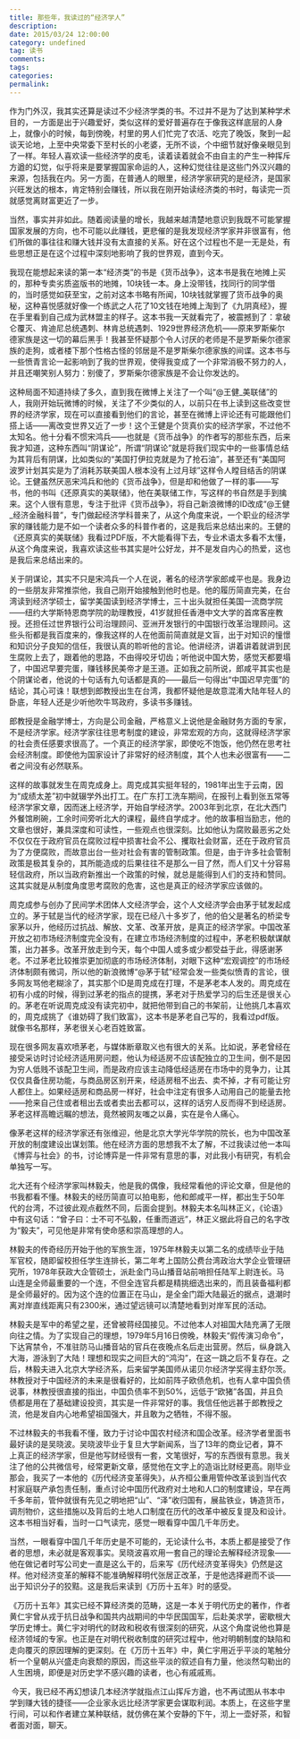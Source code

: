 ```yaml
---
title: 那些年，我读过的“经济学人”
description:
date: 2015/03/24 12:00:00
category: undefined
tag: 读书
comments:
tags:
categories:
permalink:
---
```



作为门外汉，我其实还算是读过不少经济学类的书。不过并不是为了达到某种学术目的，一方面是出于兴趣爱好，类似这样的爱好普遍存在于像我这样底层的人身上，就像小的时候，每到傍晚，村里的男人们忙完了农活、吃完了晚饭，聚到一起谈天论地，上至中央常委下至村长的小老婆，无所不谈，个中细节就好像亲眼见到了一样。年轻人喜欢读一些经济学的皮毛，读着读着就会不由自主的产生一种挥斥方遒的幻觉，似乎将来是要掌握国家命运的人，这种幻觉往往是这些门外汉兴趣的来源，包括我在内。另一方面，在普通人的眼里，经济学家研究的是经济，是国家兴旺发达的根本，肯定特别会赚钱，所以我在刚开始读经济类的书时，每读完一页就感觉离财富更近了一步。

<!--more-->

当然，事实并非如此。随着阅读量的增长，我越来越清楚地意识到我既不可能掌握国家发展的方向，也不可能以此赚钱，更悲催的是我发现经济学家并非很富有，他们所做的事往往和赚大钱并没有太直接的关系。好在这个过程也不是一无是处，有些思想正是在这个过程中深刻地影响了我的世界观，直到今天。

我现在能想起来读的第一本“经济类”的书是《货币战争》，这本书是我在地摊上买的，那种专卖劣质盗版书的地摊，10块钱一本。身上没带钱，找同行的同学借的，当时感觉如获至宝，之前对这本书略有所闻，10块钱就掌握了货币战争的奥秘，这种喜悦感就好像一个练武之人花了10文钱在地摊上淘到了《九阴真经》，握在手里看到自己成为武林盟主的样子。这本书我一天就看完了，被震撼到了：拿破仑覆灭、肯迪尼总统遇刺、林肯总统遇刺、1929世界经济危机——原来罗斯柴尔德家族是这一切的幕后黑手！我甚至怀疑那个令人讨厌的老师是不是罗斯柴尔德家族的走狗，或者楼下那个性格古怪的邻居是不是罗斯柴尔德家族的间谍。这本书与一些愤青言论一起影响到了我的世界观，使得我变成了一个非常消极不努力的人，并且还嘲笑别人努力：别傻了，罗斯柴尔德家族是不会让你发达的。

这种局面不知道持续了多久，直到我在微博上关注了一个叫“@王健_美联储”的人，我刚开始玩微博的时候，关注了不少类似的人，以前只在书上读到这些改变世界的经济学家，现在可以直接看到他们的言论，甚至在微博上评论还有可能跟他们搭上话——离改变世界又近了一步！这个王健是个货真价实的经济学家，不过他不太知名。他十分看不惯宋鸿兵——也就是《货币战争》的作者写的那些东西，后来我才知道，这种东西叫“阴谋论”，所谓“阴谋论”就是将我们现实中的一些事情总结为其背后有阴谋，比如类似的“美国打伊拉克就是为了抢石油”，甚至还有“美国阿波罗计划其实是为了消耗苏联美国人根本没有上过月球”这样令人瞠目结舌的阴谋论。王健虽然厌恶宋鸿兵和他的《货币战争》，但是却和他做了一样的事——写书，他的书叫《还原真实的美联储》，他在美联储工作，写这样的书自然是手到擒来。这个人很有意思，专注于批评《货币战争》，将自己新浪微博的ID改成“@王健_经济金融科普”，专门做起经济学科普来了，从这个角度来说，一个职业的经济学家的赚钱能力是不如一个读者众多的科普作者的，这是我后来总结出来的。王健的《还原真实的美联储》我看过PDF版，不大能看得下去，专业术语太多看不太懂，从这个角度来说，我喜欢读这些书其实是叶公好龙，并不是发自内心的热爱，这也是我后来总结出来的。

关于阴谋论，其实不只是宋鸿兵一个人在说，著名的经济学家郎咸平也是。我身边的一些朋友非常推崇他，我自己刚开始接触到他时也是。他的履历简直完美，在台湾读到经济学硕士，留学美国读到经济学博士，三十出头就担任美国一流商学院——纽约大学斯特恩商学院的助理教授，41岁就担任香港中文大学的首席客座教授。还担任过世界银行公司治理顾问、亚洲开发银行的中国银行改革治理顾问。这些头衔都是我百度来的，像我这样的人在他面前简直就是文盲，出于对知识的憧憬和知识分子良知的信任，我很认真的聆听他的言论。他讲经济，讲着讲着就讲到民生腐败上去了，跟着他的思路，不由得咬牙切齿；听他说中国大势，感觉天都要塌了，中国迟早要完蛋，赚钱移民美帝才是王道。正如我之前所说，郎咸平其实也是个阴谋论者，他说的十句话有九句话都是真的——最后一句得出“中国迟早完蛋”的结论，其心可诛！联想到郎教授出生在台湾，我都怀疑他是故意混淆大陆年轻人的卧底，年轻人还是少听他吹牛骂政府，多读书多赚钱。

郎教授是金融学博士，方向是公司金融，严格意义上说他是金融财务方面的专家，不是经济学家。经济学家往往思考制度的建设，非常宏观的方向，这就得经济学家的社会责任感要求很高了。一个真正的经济学家，即使吃不饱饭，他仍然在思考社会经济制度。即使他为国家设计了非常好的经济制度，其个人也未必很富有——二者之间没有必然联系。

这样的故事就发生在周克成身上。周克成其实挺年轻的，1981年出生于云南，因为“成绩太差”初中就辍学外出打工。在广东打工洗车期间，在报刊上看到张五常等经济学家文章，因而迷上经济学，开始自学经济学。2003年到北京，在北大西门外餐馆刷碗，工余时间旁听北大的课程，最终自学成才。他的故事相当励志，他的文章也很好，兼具深度和可读性，一些观点也很深刻。比如他认为腐败最恶劣之处不仅仅在于政府官员在腐败过程中损害社会不公、攫取社会财富，还在于政府官员为了方便腐败，而故意出台一些对社会有害的管制政策。但是，由于许多社会管制政策是极其复杂的，其所能造成的后果往往不是那么一目了然，而人们又十分容易轻信政府，所以当政府新推出一个政策的时候，就总是能得到人们的支持和赞同。这其实就是从制度角度思考腐败的危害，这也是真正的经济学家应该做的。


周克成参与创办了民间学术团体人文经济学会，这个人文经济学会由茅于轼发起成立的。茅于轼是当代的经济学家，现在已经八十多岁了，他的伯父是著名的桥梁专家茅以升，他经历过抗战、解放、文革、改革开放，是真正的经济学家。中国改革开放之初市场经济制度完全没有，在建立市场经济制度的过程中，茅老积极献谋献策，出力甚多。改革开放走到今天，每个中国人或多或少都受益于此，得感谢茅老。不过茅老比较推崇更加彻底的市场经济体制，对眼下这种“宏观调控”的市场经济体制颇有微词，所以他的新浪微博“@茅于轼”经常会发一些类似愤青的言论，很多网友骂他老糊涂了，其实那个ID是周克成在打理，不是茅老本人发的。周克成在初有小成的时候，得到过茅老的指点的提携，茅老对于热爱学习的后生还是很关心的。茅老在听说周克成没有读完初中，就把他带到自己的书架前，让他挑几本喜欢的，周克成挑了《谁妨碍了我们致富》，这本书是茅老自己写的，我看过pdf版。就像书名那样，茅老很关心老百姓致富。

现在很多网友喜欢喷茅老，与媒体断章取义也有很大的关系。比如说，茅老曾经在接受采访时讨论经济适用房问题，他认为经适房不应该配独立的卫生间，倒不是因为穷人低贱不该配卫生间，而是政府应该主动降低经适房在市场中的竞争力，让其仅仅具备住房功能，与商品房区别开来，经适房租不出去、卖不掉，才有可能让穷人都住上。如果经适房和商品房一样好，社会中注定有很多人动用自己的能量去抢——抢来自己住或者租出去或者卖出去都可以，这样的话穷人反而得不到经适房。茅老这样高瞻远瞩的想法，竟然被网友嗤之以鼻，实在是令人痛心。

像茅老这样的经济学家还有张维迎，他是北京大学光华学院的院长，也为中国改革开放的制度建设出谋划策。他在经济方面的思想我不太了解，不过我读过他一本叫《博弈与社会》的书，讨论博弈是一件非常有意思的事，对此我小有研究，有机会单独写一写。

北大还有个经济学家叫林毅夫，他是我的偶像，我经常看他的评论文章，但是他的书我都看不懂。林毅夫的经历简直可以拍电影，他和郎咸平一样，都出生于50年代的台湾，不过彼此观点截然不同，后面会提到。林毅夫本名叫林正义，《论语》中有这句话：“曾子曰：士不可不弘毅，任重而道远”，林正义据此将自己的名字改为“毅夫”，可见他是非常有使命感和崇高理想的人。

林毅夫的传奇经历开始于他的军旅生涯，1975年林毅夫以第二名的成绩毕业于陆军官校，随即留校担任学生连排长，第二年考上国防公费台湾政治大学企业管理研究所，1978年获政大企管硕士，派赴金门马山播音站前哨担任陆军上尉连长。马山连是全师最重要的一个连，不但全连官兵都是精挑细选出来的，而且装备福利都是全师最好的。因为这个连的位置正在马山，是全金门距大陆最近的据点，退潮时离对岸直线距离只有2300米，通过望远镜可以清楚地看到对岸军民的活动。

林毅夫是军中的希望之星，还曾被蒋经国接见。不过他本人对祖国大陆充满了无限向往之情。为了实现自己的理想，1979年5月16日傍晚，林毅夫“假传演习命令”，下达宵禁令，不准驻防马山播音站的官兵在夜晚点名后走出营房。然后，纵身跳入大海，游泳到了大陆！理想和现实之间巨大的“鸿沟”，在这一跳之后不复存在。之后，林毅夫进入北京大学经济系，后来留学美国师从诺贝尔经济学奖得主舒尔茨。林教授对于中国经济的未来是很看好的，比如前阵子欧债危机，也有人拿中国负债说事，林教授很直接的指出，中国负债率不到50%，远低于“欧猪”各国，并且负债都是用在了基础建设投资，其实是一件非常好的事。我信任他远甚于郎教授之流，他是发自内心地希望祖国强大，并且敢为之牺牲，不得不服。

不过林毅夫的书我看不懂，致力于讨论中国农村经济和国企改革。经济学者里面书最好读的是吴晓波。吴晓波毕业于复旦大学新闻系，当了13年的商业记者，算不上真正的经济学家，但是他写财经很有一套，文笔很好，写的东西很有意思。我关注了他的公共微信号，经常更新文章，感觉他在文字上的造诣比财经更高。刚毕业那会，我买了一本他的《历代经济变革得失》，从齐桓公重用管仲改革谈到当代农村家庭联产承包责任制，重点讨论中国历代政府对土地和人口的制度建设，早在两千多年前，管仲就很有先见之明地把“山”、“泽”收归国有，展盐铁业，铸造货币，调剂物价，这些措施以及背后的土地人口制度在历代的改革中被反复提及和设计。这本书相当好看，当时一口气读完，感觉一眼看穿中国几千年历史。

当然，一眼看穿中国几千年历史是不可能的，无论读什么书，本质上都是接受了作者的思想，未必就是客观事实。吴晓波喜欢用一套自己的理论去解释经济现象——他在做记者时写公司史一直是这么干的，后来写《历代经济变革得失》仍然是这样。他对经济变革的解释不能准确解释明代张居正改革，于是他选择避而不谈——出于知识分子的狡黠。这是我后来读到《万历十五年》时的感受。

《万历十五年》其实已经不算经济类的范畴，这是一本关于明代历史的著作，作者黄仁宇曾从戎于抗日战争和国共内战期间的中华民国国军，后赴美求学，密歇根大学历史博士。黄仁宇对明代的财政和税收有很深刻的研究，从这个角度说他也算是经济领域的专家。也正是在对明代税收制度的研究过程中，他对明朝制度的缺陷和走向覆灭的原因理解的更深刻。在《万历十五年》中，黄仁宇用近乎平淡的笔触分析一个皇朝从兴盛走向衰颓的原因，而这些平淡的叙述自有力量，他淡然勾勒出的人生困境，即便是对历史学不感兴趣的读者，也心有戚戚焉。

 今天，我已经不再幻想读几本经济学就指点江山挥斥方遒，也不再试图从书本中学到赚大钱的捷径——企业家永远比经济学家更会谋取利润。本质上，在这些字里行间，可以和作者建立某种联结，就仿佛在某个安静的下午，沏上一壶好茶，和智者面对面，聊天。